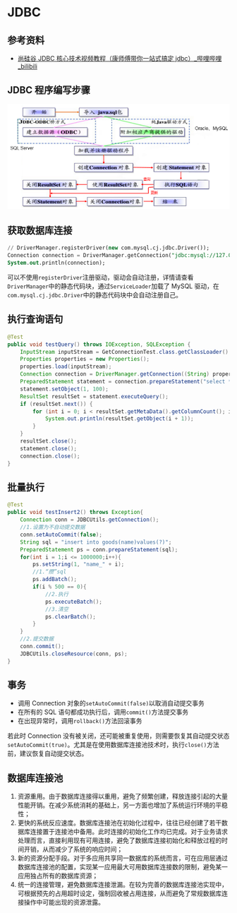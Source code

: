 # JDBC

## 参考资料

- [尚硅谷 JDBC 核心技术视频教程（康师傅带你一站式搞定 jdbc）\_哔哩哔哩\_bilibili](https://www.bilibili.com/video/BV1eJ411c7rf)

## JDBC 程序编写步骤

![image-20220726225421592](jdbc.assets/image-20220726225421592.png)

## 获取数据库连接

```sql
// DriverManager.registerDriver(new com.mysql.cj.jdbc.Driver());
Connection connection = DriverManager.getConnection("jdbc:mysql://127.0.0.1:3306/atguigudb", "root", "root");
System.out.println(connection);
```

可以不使用`registerDriver`注册驱动，驱动会自动注册，详情请查看`DriverManager`中的静态代码块，通过`ServiceLoader`加载了 MySQL 驱动，在`com.mysql.cj.jdbc.Driver`中的静态代码块中会自动注册自己。

## 执行查询语句

```java
@Test
public void testQuery() throws IOException, SQLException {
    InputStream inputStream = GetConnectionTest.class.getClassLoader().getResourceAsStream("jdbc.properties");
    Properties properties = new Properties();
    properties.load(inputStream);
    Connection connection = DriverManager.getConnection((String) properties.get("url"), properties);
    PreparedStatement statement = connection.prepareStatement("select * from employees where employee_id = ?");
    statement.setObject(1, 100);
    ResultSet resultSet = statement.executeQuery();
    if (resultSet.next()) {
        for (int i = 0; i < resultSet.getMetaData().getColumnCount(); i++) {
            System.out.println(resultSet.getObject(i + 1));
        }
    }
    resultSet.close();
    statement.close();
    connection.close();
}
```

## 批量执行

```java
@Test
public void testInsert2() throws Exception{
	Connection conn = JDBCUtils.getConnection();
	//1.设置为不自动提交数据
	conn.setAutoCommit(false);
	String sql = "insert into goods(name)values(?)";
	PreparedStatement ps = conn.prepareStatement(sql);
	for(int i = 1;i <= 1000000;i++){
		ps.setString(1, "name_" + i);
		//1.“攒”sql
		ps.addBatch();
		if(i % 500 == 0){
			//2.执行
			ps.executeBatch();
			//3.清空
			ps.clearBatch();
		}
	}
	//2.提交数据
	conn.commit();
	JDBCUtils.closeResource(conn, ps);
}
```

## 事务

- 调用 Connection 对象的`setAutoCommit(false)`以取消自动提交事务
- 在所有的 SQL 语句都成功执行后，调用`commit()`方法提交事务
- 在出现异常时，调用`rollback()`方法回滚事务

若此时 Connection 没有被关闭，还可能被重复使用，则需要恢复其自动提交状态`setAutoCommit(true)`。尤其是在使用数据库连接池技术时，执行`close()`方法前，建议恢复自动提交状态。

## 数据库连接池

1. 资源重用。由于数据库连接得以重用，避免了频繁创建，释放连接引起的大量性能开销。在减少系统消耗的基础上，另一方面也增加了系统运行环境的平稳性；
2. 更快的系统反应速度。数据库连接池在初始化过程中，往往已经创建了若干数据库连接置于连接池中备用。此时连接的初始化工作均已完成。对于业务请求处理而言，直接利用现有可用连接，避免了数据库连接初始化和释放过程的时间开销，从而减少了系统的响应时间；
3. 新的资源分配手段。对于多应用共享同一数据库的系统而言，可在应用层通过数据库连接池的配置，实现某一应用最大可用数据库连接数的限制，避免某一应用独占所有的数据库资源；
4. 统一的连接管理，避免数据库连接泄漏。在较为完善的数据库连接池实现中，可根据预先的占用超时设定，强制回收被占用连接，从而避免了常规数据库连接操作中可能出现的资源泄露。
